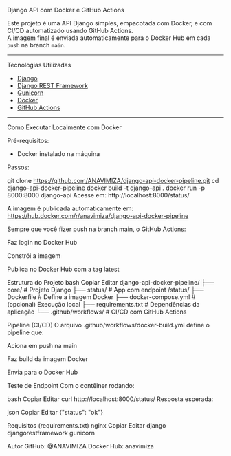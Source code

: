 Django API com Docker e GitHub Actions

Este projeto é uma API Django simples, empacotada com Docker, e com CI/CD automatizado usando GitHub Actions.  
A imagem final é enviada automaticamente para o Docker Hub em cada `push` na branch `main`.

---

 Tecnologias Utilizadas

- [Django](https://www.djangoproject.com/)
- [Django REST Framework](https://www.django-rest-framework.org/)
- [Gunicorn](https://gunicorn.org/)
- [Docker](https://www.docker.com/)
- [GitHub Actions](https://docs.github.com/en/actions)

---

 Como Executar Localmente com Docker

 Pré-requisitos:
- Docker instalado na máquina

 Passos:


git clone https://github.com/ANAVIMIZA/django-api-docker-pipeline.git
cd django-api-docker-pipeline
docker build -t django-api .
docker run -p 8000:8000 django-api
Acesse em: http://localhost:8000/status/


A imagem é publicada automaticamente em:
 https://hub.docker.com/r/anavimiza/django-api-docker-pipeline

Sempre que você fizer push na branch main, o GitHub Actions:

Faz login no Docker Hub

Constrói a imagem

Publica no Docker Hub com a tag latest


Estrutura do Projeto
bash
Copiar
Editar
django-api-docker-pipeline/
├── core/                 # Projeto Django
├── status/               # App com endpoint /status/
├── Dockerfile            # Define a imagem Docker
├── docker-compose.yml    # (opcional) Execução local
├── requirements.txt      # Dependências da aplicação
└── .github/workflows/    # CI/CD com GitHub Actions

Pipeline (CI/CD)
O arquivo .github/workflows/docker-build.yml define o pipeline que:

Aciona em push na main

Faz build da imagem Docker

Envia para o Docker Hub

 Teste de Endpoint
Com o contêiner rodando:

bash
Copiar
Editar
curl http://localhost:8000/status/
Resposta esperada:

json
Copiar
Editar
{"status": "ok"}

Requisitos (requirements.txt)
nginx
Copiar
Editar
django
djangorestframework
gunicorn

 Autor
GitHub: @ANAVIMIZA
Docker Hub: anavimiza

